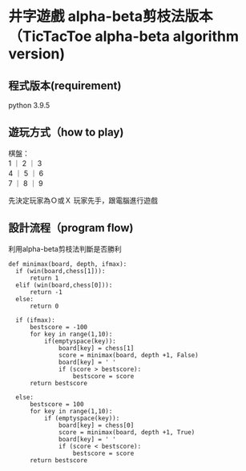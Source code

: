 # 井字遊戲 alpha-beta剪枝法版本（TicTacToe alpha-beta algorithm version)

## 程式版本(requirement)
  python 3.9.5
  
## 遊玩方式（how to play)
 棋盤：  
 1 ｜ 2 ｜ 3    
 4 ｜ 5 ｜ 6   
 7 ｜ 8 ｜ 9  
  
  先決定玩家為Ｏ或Ｘ
  玩家先手，跟電腦進行遊戲
  
## 設計流程（program flow)
  利用alpha-beta剪枝法判斷是否勝利
  ```
  def minimax(board, depth, ifmax):
    if (win(board,chess[1])):
        return 1
    elif (win(board,chess[0])):
        return -1
    else:
        return 0

    if (ifmax):
        bestscore = -100
        for key in range(1,10):
            if(emptyspace(key)):
                board[key] = chess[1]
                score = minimax(board, depth +1, False)
                board[key] = ' '
                if (score > bestscore):
                    bestscore = score
        return bestscore

    else:
        bestscore = 100
        for key in range(1,10):
            if (emptyspace(key)):
                board[key] = chess[0]
                score = minimax(board, depth +1, True)
                board[key] = ' '
                if (score < bestscore):
                    bestscore = score
        return bestscore
  ```
